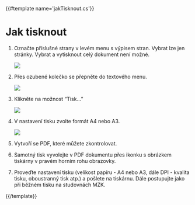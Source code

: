 {{#template name='jakTisknout.cs'}}

# Jak tisknout

1. Označte příslušné strany v levém menu s výpisem stran. Vybrat lze jen stránky. Vybrat a vytisknout celý dokument není možné. 

    ![](/images/help/jakTisknout/vyber.png)

2. Přes ozubené kolečko se přepněte do textového menu.

    ![](/images/help/registraceOblibene/ozubeneKolecko.png)

3. Klikněte na možnost “Tisk…”

    ![](/images/help/jakTisknout/tisk.png)

4. V nastavení tisku zvolte formát A4 nebo A3.

    ![](/images/help/jakTisknout/velikostStrany.png)

5. Vytvoří se PDF, které můžete zkontrolovat.

6. Samotný tisk vyvolejte v PDF dokumentu přes ikonku s obrázkem tiskárny v pravém horním rohu obrazovky.

7. Proveďte nastavení tisku (velikost papíru - A4 nebo A3, dále DPI - kvalita tisku, oboustranný tisk atp.) a pošlete na tiskárnu.
   Dále postupujte jako při běžném tisku na studovnách MZK.
   
{{/template}}